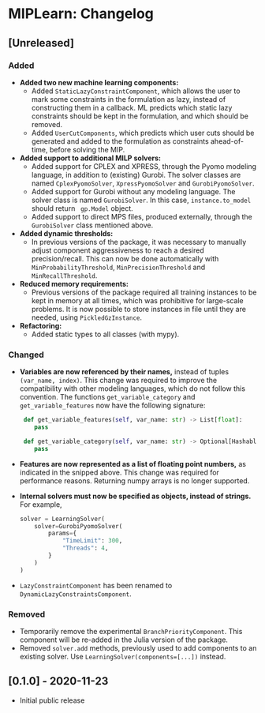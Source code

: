 # MIPLearn: Changelog

## [Unreleased]

### Added

- **Added two new machine learning components:**
  - Added `StaticLazyConstraintComponent`, which allows the user to mark some constraints in the formulation as lazy, instead of constructing them in a callback. ML predicts which static lazy constraints should be kept in the formulation, and which should be removed. 
  - Added `UserCutComponents`, which predicts which user cuts should be generated and added to the formulation as constraints ahead-of-time, before solving the MIP.
- **Added support to additional MILP solvers:**
  - Added support for CPLEX and XPRESS, through the Pyomo modeling language, in addition to (existing) Gurobi. The solver classes are named `CplexPyomoSolver`, `XpressPyomoSolver` and `GurobiPyomoSolver`.
  - Added support for Gurobi without any modeling language. The solver class is named `GurobiSolver`. In this case, `instance.to_model` should return ` gp.Model` object.
  - Added support to direct MPS files, produced externally, through the `GurobiSolver` class mentioned above.
- **Added dynamic thresholds:** 
  - In previous versions of the package, it was necessary to manually adjust component aggressiveness to reach a desired precision/recall. This can now be done automatically with `MinProbabilityThreshold`, `MinPrecisionThreshold` and `MinRecallThreshold`.
- **Reduced memory requirements:**
  - Previous versions of the package required all training instances to be kept in memory at all times, which was prohibitive for large-scale problems. It is now possible to store instances in file until they are needed, using `PickledGzInstance`.
- **Refactoring:**
  - Added static types to all classes (with mypy).

### Changed

- **Variables are now referenced by their names,** instead of tuples `(var_name, index)`. This change was required to improve the compatibility with other modeling languages, which do not follow this convention. The functions `get_variable_category` and `get_variable_features` now have the following signature:
  ````python
   def get_variable_features(self, var_name: str) -> List[float]:
      pass
  
   def get_variable_category(self, var_name: str) -> Optional[Hashable]:
      pass  
   ````
- **Features are now represented as a list of floating point numbers,** as indicated in the snipped above. This change was required for performance reasons. Returning numpy arrays is no longer supported.

- **Internal solvers must now be specified as objects, instead of strings.** For example,
  ```python
  solver = LearningSolver(
      solver=GurobiPyomoSolver(
          params={
              "TimeLimit": 300,
              "Threads": 4,
          }      
      )
  )
  ```
- `LazyConstraintComponent` has been renamed to `DynamicLazyConstraintsComponent`.

### Removed

- Temporarily remove the experimental `BranchPriorityComponent`. This component will be re-added in the Julia version of the package.
- Removed `solver.add` methods, previously used to add components to an existing solver. Use `LearningSolver(components=[...])` instead.

## [0.1.0] - 2020-11-23

- Initial public release